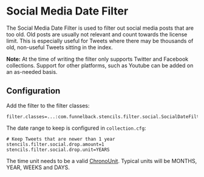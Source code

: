 # Social Media Date Filter

The Social Media Date Filter is used to filter out social media posts that are too old. Old posts are usually not
relevant and count towards the license limit. This is especially useful for Tweets where there may be thousands of
old, non-useful Tweets sitting in the index.

**Note:** At the time of writing the filter only supports Twitter and Facebook collections. Support for other platforms, such as Youtube can be added on an as-needed basis.

## Configuration

Add the filter to the filter classes:

```
filter.classes=...:com.funnelback.stencils.filter.social.SocialDateFilter
```

The date range to keep is configured in `collection.cfg`:

```
# Keep Tweets that are newer than 1 year
stencils.filter.social.drop.amount=1
stencils.filter.social.drop.unit=YEARS
```

The time unit needs to be a valid [ChronoUnit](https://docs.oracle.com/javase/8/docs/api/java/time/temporal/ChronoUnit.html).
Typical units will be MONTHS, YEAR, WEEKS and DAYS.